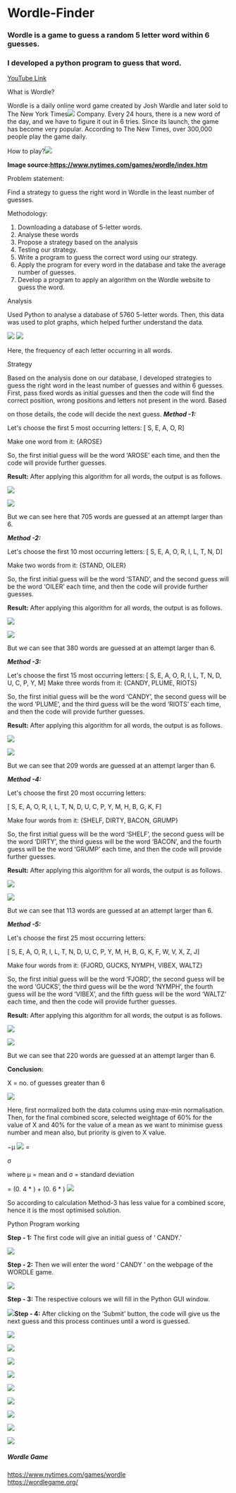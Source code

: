 # Wordle-Finder

### Wordle is a game to guess a random 5 letter word within 6 guesses.
### I developed a python program to guess that word. 
[YouTube Link](https://youtu.be/bsNv2LcR04c)



What is Wordle?

Wordle is a daily online word game created by Josh Wardle and later sold to The New York Times![](I1.jpeg) Company. Every 24 hours, there is a new word of the day, and we have to figure it out in 6 tries. Since its launch, the game has become very popular. According to The New Times, over 300,000 people play the game daily.

How to play?![](Aspose.Words.0fdfc5f9-6fc7-4a3f-b315-75c6b2b32bde.002.jpeg)

**Image source:https://www.nytimes.com/games/wordle/index.htm**

Problem statement:

Find a strategy to guess the right word in Wordle in the least number of guesses.

Methodology:

1. Downloading a database of 5-letter words.
1. Analyse these words
1. Propose a strategy based on the analysis
1. Testing our strategy.
1. Write a program to guess the correct word using our strategy.
1. Apply the program for every word in the database and take the average number of guesses.
1. Develop a program to apply an algorithm on the Wordle website to guess the word.

Analysis

Used Python to analyse a database of 5760 5-letter words. Then, this data was used to plot graphs, which helped further understand the data.

![](Aspose.Words.0fdfc5f9-6fc7-4a3f-b315-75c6b2b32bde.003.jpeg) ![](Aspose.Words.0fdfc5f9-6fc7-4a3f-b315-75c6b2b32bde.004.png)

Here, the frequency of each letter occurring in all words.

Strategy

Based on the analysis done on our database, I developed strategies to guess the right word in the least number of guesses and within 6 guesses. First, pass fixed words as initial guesses and then the code will find the correct position, wrong positions and letters not present in the word. Based

on those details, the code will decide the next guess. ***Method -1:***

Let's choose the first 5 most occurring letters: [ S, E, A, O, R]

Make one word from it: {AROSE}

So, the first initial guess will be the word ‘AROSE’ each time, and then the code will provide further guesses.

**Result:** After applying this algorithm for all words, the output is as follows.

![](Aspose.Words.0fdfc5f9-6fc7-4a3f-b315-75c6b2b32bde.005.jpeg)

![](Aspose.Words.0fdfc5f9-6fc7-4a3f-b315-75c6b2b32bde.006.png)

But we can see here that 705 words are guessed at an attempt larger than 6.

***Method -2:***

Let's choose the first 10 most occurring letters: [ S, E, A, O, R, I, L, T, N, D]

Make two words from it: {STAND, OILER}

So, the first initial guess will be the word ‘STAND’, and the second guess will be the word ‘OILER’ each time, and then the code will provide further guesses.

**Result:** After applying this algorithm for all words, the output is as follows.

![](Aspose.Words.0fdfc5f9-6fc7-4a3f-b315-75c6b2b32bde.007.jpeg)

![](Aspose.Words.0fdfc5f9-6fc7-4a3f-b315-75c6b2b32bde.008.png)

But we can see that 380 words are guessed at an attempt larger than 6.

***Method -3:***

Let's choose the first 15 most occurring letters: [ S, E, A, O, R, I, L, T, N, D, U, C, P, Y, M] Make three words from it: {CANDY, PLUME, RIOTS}

So, the first initial guess will be the word ‘CANDY’, the second guess will be the word ‘PLUME’, and the third guess will be the word ‘RIOTS’ each time, and then the code will provide further guesses.

**Result:** After applying this algorithm for all words, the output is as follows.

![](Aspose.Words.0fdfc5f9-6fc7-4a3f-b315-75c6b2b32bde.009.jpeg)

![](Aspose.Words.0fdfc5f9-6fc7-4a3f-b315-75c6b2b32bde.010.png)

But we can see that 209 words are guessed at an attempt larger than 6.

***Method -4:***

Let's choose the first 20 most occurring letters:

[ S, E, A, O, R, I, L, T, N, D, U, C, P, Y, M, H, B, G, K, F]

Make four words from it: {SHELF, DIRTY, BACON, GRUMP}

So, the first initial guess will be the word ‘SHELF’, the second guess will be the word ‘DIRTY’, the third guess will be the word ‘BACON’, and the fourth guess will be the word ‘GRUMP’ each time, and then the code will provide further guesses.

**Result:** After applying this algorithm for all words, the output is as follows.

![](Aspose.Words.0fdfc5f9-6fc7-4a3f-b315-75c6b2b32bde.011.jpeg)

![](Aspose.Words.0fdfc5f9-6fc7-4a3f-b315-75c6b2b32bde.012.png)

But we can see that 113 words are guessed at an attempt larger than 6.

***Method -5:***

Let's choose the first 25 most occurring letters:

[ S, E, A, O, R, I, L, T, N, D, U, C, P, Y, M, H, B, G, K, F, W, V, X, Z, J]

Make four words from it: {FJORD, GUCKS, NYMPH, VIBEX, WALTZ}

So, the first initial guess will be the word ‘FJORD’, the second guess will be the word ‘GUCKS’, the third guess will be the word ‘NYMPH’, the fourth guess will be the word ‘VIBEX’, and the fifth guess will be the word ‘WALTZ’ each time, and then the code will provide further guesses.

**Result:** After applying this algorithm for all words, the output is as follows.

![](Aspose.Words.0fdfc5f9-6fc7-4a3f-b315-75c6b2b32bde.013.jpeg)

![](Aspose.Words.0fdfc5f9-6fc7-4a3f-b315-75c6b2b32bde.014.png)

But we can see that 220 words are guessed at an attempt larger than 6.


**Conclusion:**

X = no. of guesses greater than 6

![](Aspose.Words.0fdfc5f9-6fc7-4a3f-b315-75c6b2b32bde.015.png)

Here, first normalized both the data columns using max-min normalisation. Then, for the final combined score, selected weightage of 60% for the value of X and 40% for the value of a mean as we want to minimise guess number and mean also, but priority is given to X value.

−µ ![](Aspose.Words.0fdfc5f9-6fc7-4a3f-b315-75c6b2b32bde.016.png)  = 

σ

where µ = mean and σ = standard deviation

= (0. 4 \* )  + (0. 6  \*   ) ![](Aspose.Words.0fdfc5f9-6fc7-4a3f-b315-75c6b2b32bde.017.png)

So according to calculation Method-3 has less value for a combined score, hence it is the most optimised solution.

Python Program working

**Step - 1:** The first code will give an initial guess of ‘ CANDY.’

![](Aspose.Words.0fdfc5f9-6fc7-4a3f-b315-75c6b2b32bde.018.png)

**Step - 2:** Then we will enter the word ‘ CANDY ’ on the webpage of the WORDLE game.

![](Aspose.Words.0fdfc5f9-6fc7-4a3f-b315-75c6b2b32bde.019.png)

**Step - 3:** The respective colours we will fill in the Python GUI window.

![](Aspose.Words.0fdfc5f9-6fc7-4a3f-b315-75c6b2b32bde.020.png)**Step - 4:** After clicking on the ‘Submit’ button, the code will give us the next guess and this process continues until a word is guessed.

![](Aspose.Words.0fdfc5f9-6fc7-4a3f-b315-75c6b2b32bde.021.png)

![](Aspose.Words.0fdfc5f9-6fc7-4a3f-b315-75c6b2b32bde.022.png)

![](Aspose.Words.0fdfc5f9-6fc7-4a3f-b315-75c6b2b32bde.023.png)

![](Aspose.Words.0fdfc5f9-6fc7-4a3f-b315-75c6b2b32bde.024.png)

![](Aspose.Words.0fdfc5f9-6fc7-4a3f-b315-75c6b2b32bde.025.png)

![](Aspose.Words.0fdfc5f9-6fc7-4a3f-b315-75c6b2b32bde.026.png)

![](Aspose.Words.0fdfc5f9-6fc7-4a3f-b315-75c6b2b32bde.027.png)

![](Aspose.Words.0fdfc5f9-6fc7-4a3f-b315-75c6b2b32bde.028.png)

![](Aspose.Words.0fdfc5f9-6fc7-4a3f-b315-75c6b2b32bde.029.jpeg)




##### Wordle Game   
https://www.nytimes.com/games/wordle <br>
https://wordlegame.org/

